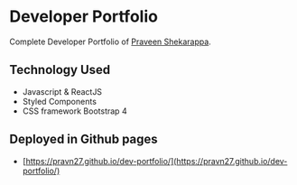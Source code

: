 # Developer Portfolio

Complete Developer Portfolio of [Praveen Shekarappa](https://pravn27.github.io/dev-portfolio/).

## Technology Used
- Javascript & ReactJS
- Styled Components
- CSS framework Bootstrap 4

## Deployed in Github pages
- [https://pravn27.github.io/dev-portfolio/](https://pravn27.github.io/dev-portfolio/)